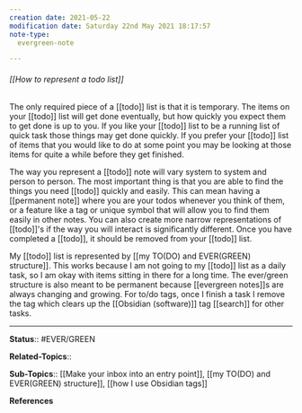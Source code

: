 ```yaml
---
creation date: 2021-05-22
modification date: Saturday 22nd May 2021 18:17:57
note-type: 
  evergreen-note

---
```


###### [[How to represent a todo list]]

The only required piece of a [[todo]] list is that it is temporary. The items on your [[todo]] list will get done eventually, but how quickly you expect them to get done is up to you. If you like your [[todo]] list to be a running list of quick task those things may get done quickly. If you prefer your [[todo]] list of items that you would like to do at some point you may be looking at those items for quite a while before they get finished.

The way you represent a [[todo]] note will vary system to system and person to person. The most important thing is that you are able to find the things you need [[todo]] quickly and easily. This can mean having a [[permanent note]] where you are your todos whenever you think of them, or a feature like a tag or unique symbol that will allow you to find them easily in other notes. You can also create more narrow representations of [[todo]]'s if the way you will interact is significantly different. Once you have completed a [[todo]], it should be removed from your [[todo]] list.

My [[todo]] list is represented by [[my TO(DO) and EVER(GREEN) structure]]. This works because I am not going to my [[todo]] list as a daily task, so I am okay with items sitting in there for a long time. The ever/green structure is also meant to be permanent because [[evergreen notes]]s are always changing and growing. For to/do tags, once I finish a task I remove the tag which clears up the [[Obsidian (software)]] tag [[search]] for other tasks.

---

**Status**:: #EVER/GREEN  

**Related-Topics**:: 
	
**Sub-Topics**:: [[Make your inbox into an entry point]], [[my TO(DO) and EVER(GREEN) structure]], [[how I use Obsidian tags]]
	
**References**